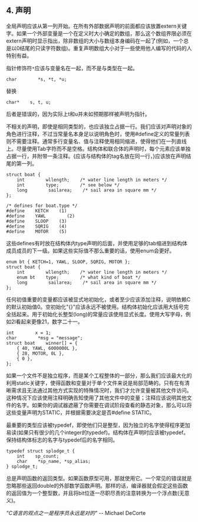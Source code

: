 ## 4. 声明 ##

全局声明应该从第一列开始。在所有外部数据声明的前面都应该放置extern关键字。如果一个外部变量是一个在定义时大小确定的数组，那么这个数组界限必须在extern声明时显示指出，除非数组的大小与数组本身编码在一起了(例如，一个总是以0结尾的只读字符数组)。重复声明数组大小对于一些使用他人编写的代码的人特别有益。

指针修饰符`*`应该与变量名在一起，而不是与类型在一起。

```
char        *s, *t, *u;
```

替换

```
char*    s, t, u;
```

后者是错误的，因为实际上t和u并未如预期那样被声明为指针。

不相关的声明，即使是相同类型的，也应该独立占据一行。我们应该对声明对象的角色进行注释，不过当常量名本身足以说明角色时，使用#define定义的常量列表则不需要注释。通常多行变量名、值与注释使用相同缩进，使得他们在一列直线上。尽量使用Tab字符而不是空格。结构体和联合体的声明时，每个元素应该单独占据一行，并附带一条注释。{应该与结构体的tag名放在同一行，}应该放在声明结尾的第一列。

```
struct boat {
    int        wllength;    /* water line length in meters */
    int        type;        /* see below */
    long        sailarea;    /* sail area in square mm */
};

/* defines for boat.type */
#define    KETCH    (1)
#define    YAWL        (2)
#define    SLOOP    (3)
#define    SQRIG    (4)
#define    MOTOR    (5)
```

这些defines有时放在结构体内type声明的后面，并使用足够的tab缩进到结构体成员成员的下一级。如果这些实际值不那么重要的话，使用enum会更好。

```
enum bt { KETCH=1, YAWL, SLOOP, SQRIG, MOTOR };
struct boat {
    int        wllength;    /* water line length in meters */
    enum bt    type;        /* what kind of boat */
    long        sailarea;    /* sail area in square mm */
};
```

任何初值重要的变量都应该被显式地初始化，或者至少应该添加注释，说明依赖C的默认初始值0。空初始化"{}"应该永远不被使用。结构体初始化应该用大括号完全括起来。用于初始化长整型(long)的常量应该使用显式长度。使用大写字母，例如2l看起来更像21，数字二十一。

```
int        x = 1;
char        *msg = "message";
struct boat    winner[] = {
    { 40, YAWL, 6000000L },
    { 28, MOTOR, 0L },
    { 0 },
};
```

如果一个文件不是独立程序，而是某个工程整体的一部分，那么我们应该最大化的利用static关键字，使得函数和变量对于单个文件来说是局部范畴的。只有在有清晰需求且无法通过其他方式实现的特殊情况时，我们才允许变量被其他文件访问。这种情况下应该使用注释明确告知使用了其他文件中的变量；注释应该说明其他文件的名字。如果你的调试器遮蔽了你需要在调试阶段查看的静态对象，那么可以将这些变量声明为STATIC，并根据需要决定是否#define STATIC。

最重要的类型应该被typedef，即使他们只是整型，因为独立的名字使得程序更加易读(如果只有很少的几个integer的typedef)。结构体在声明时应该被typedef。保持结构体标志的名字与typedef后的名字相同。

```
typedef struct splodge_t {
    int    sp_count;
    char    *sp_name, *sp_alias;
} splodge_t;
```

总是声明函数的返回类型。如果函数原型可用，那就使用它。一个常见的错误就是忽略那些返回double的外部数学函数声明。那样的话，编译器就会假定这些函数的返回值为一个整型数，并且将bit位逐一尽职尽责的注意转换为一个浮点数(无意义)。

_"C语言的观点之一是程序员永远是对的"_  -- Michael DeCorte